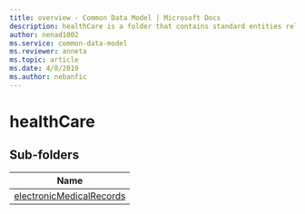 ```yaml
---
title: overview - Common Data Model | Microsoft Docs
description: healthCare is a folder that contains standard entities related to the Common Data Model.
author: nenad1002
ms.service: common-data-model
ms.reviewer: anneta
ms.topic: article
ms.date: 4/8/2019
ms.author: nebanfic
---
```


# healthCare


## Sub-folders

|Name|
|---|
|[electronicMedicalRecords](electronicMedicalRecords/overview.md)|



